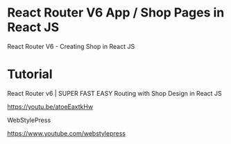 # React Router V6 App / Shop Pages in React JS 
React Router V6 - Creating Shop in React JS

# Tutorial

React Router v6 | SUPER FAST EASY Routing with Shop Design in React JS

https://youtu.be/atoeEaxtkHw

WebStylePress

https://www.youtube.com/webstylepress
